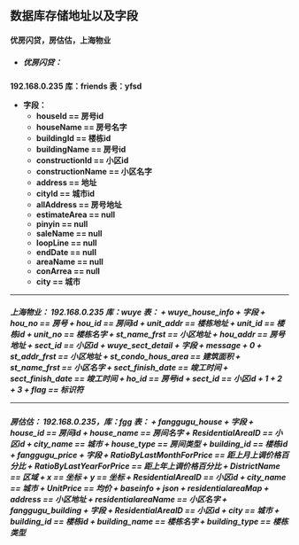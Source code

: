 **数据库存储地址以及字段**
--

<h4>优房闪贷，房估估，上海物业


+ <h5>优房闪贷：
192.168.0.235 库：friends 表：yfsd
+ 字段：
    + houseId  == 房号id
    + houseName  ==  房号名字
    + buildingId == 楼栋id
    + buildingName  == 房号id
    + constructionId   == 小区id
    + constructionName  ==  小区名字
    + address  ==  地址
    + cityId  ==  城市id
    + allAddress  ==  房号地址
    + estimateArea  ==  null
    + pinyin  ==  null
    + saleName  ==  null
    + loopLine  ==  null
    + endDate  ==  null
    + areaName  ==  null
    + conArrea  ==  null
    + city  ==  城市
    
---
<h5>上海物业：
192.168.0.235 库：wuye 表：
+ wuye_house_info
+ 字段
    + hou_no  ==  房号
    + hou_id  ==  房间id
    + unit_addr  ==  楼栋地址
    + unit_id  ==  楼栋id
    + unit_no  ==  楼栋名字
    + st_name_frst  ==  小区地址
    + hou_addr  ==  房号地址
    + sect_id  ==  小区id
+ wuye_sect_detail
+ 字段
    + message
        + 0
            + st_addr_frst  ==  小区地址
            + st_condo_hous_area  ==  建筑面积
            + st_name_frst  ==  小区名字
            + sect_finish_date  ==  竣工时间
            + sect_finish_date  ==  竣工时间
            + ho_id  ==  房号id
            + sect_id  ==  小区id
        + 1
        + 2
        + 3
    + flag  ==  标识符
    
---
<h5>房估估：
192.168.0.235，库：fgg 表：
+ fanggugu_house
+ 字段
    + house_id  ==  房间id                
    + house_name  ==  房间名字
    + ResidentialAreaID  ==  小区id
    + city_name  ==  城市
    + house_type  ==  房间类型
    + building_id  ==  楼栋id
+ fanggugu_price
+ 字段
    + RatioByLastMonthForPrice  == 距上月上调价格百分比
    + RatioByLastYearForPrice  == 距上年上调价格百分比
    + DistrictName  == 区域
    + x  == 坐标
    + y  == 坐标
    + ResidentialAreaID  == 小区id
    + city_name  == 城市
    + UnitPrice  == 均价
    + baseinfo
        + json
            + residentialareaMap
                + address == 小区地址
                + residentialareaName == 小区名字
+ fanggugu_building
+ 字段
    + ResidentialAreaID  == 小区id
    + city  == 城市
    + building_id  == 楼栋id
    + building_name  == 楼栋名字
    + building_type  == 楼栋类型





